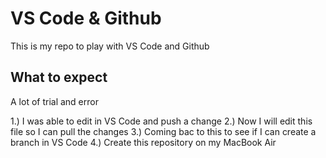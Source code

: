 # VS Code & Github
This is my repo to play with VS Code and Github

## What to expect
A lot of trial and error

1.) I was able to edit in VS Code and push a change
2.) Now I will edit this file so I can pull the changes
3.) Coming bac to this to see if I can create a branch in  VS Code
4.) Create this repository on my MacBook Air